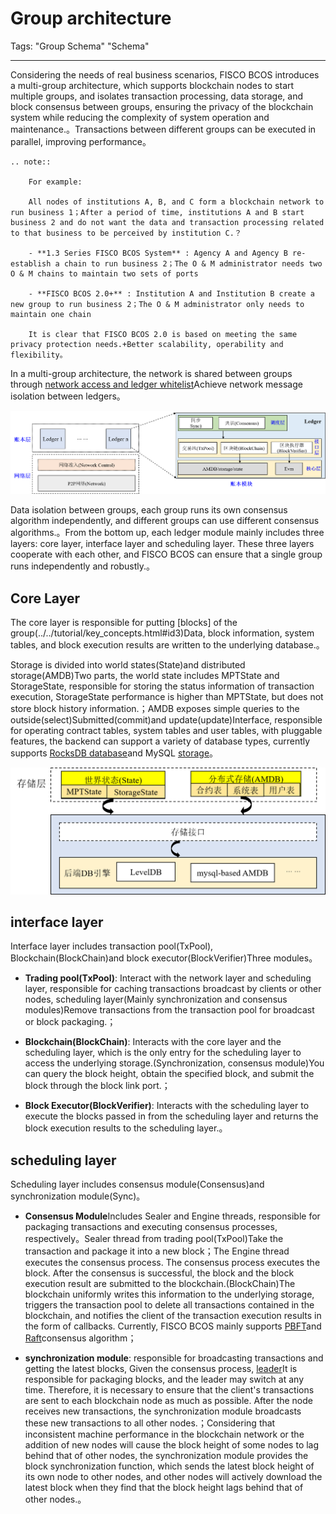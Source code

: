 # Group architecture

Tags: "Group Schema" "Schema"

----

Considering the needs of real business scenarios, FISCO BCOS introduces a multi-group architecture, which supports blockchain nodes to start multiple groups, and isolates transaction processing, data storage, and block consensus between groups, ensuring the privacy of the blockchain system while reducing the complexity of system operation and maintenance.。Transactions between different groups can be executed in parallel, improving performance。


```eval_rst
.. note::

    For example:

    All nodes of institutions A, B, and C form a blockchain network to run business 1；After a period of time, institutions A and B start business 2 and do not want the data and transaction processing related to that business to be perceived by institution C.？

    - **1.3 Series FISCO BCOS System** : Agency A and Agency B re-establish a chain to run business 2；The O & M administrator needs two O & M chains to maintain two sets of ports

    - **FISCO BCOS 2.0+** : Institution A and Institution B create a new group to run business 2；The O & M administrator only needs to maintain one chain

    It is clear that FISCO BCOS 2.0 is based on meeting the same privacy protection needs.+Better scalability, operability and flexibility。
```

In a multi-group architecture, the network is shared between groups through [network access and ledger whitelist](../security_control/node_management.md)Achieve network message isolation between ledgers。

![](../../../images/parallel/ledger.png)


Data isolation between groups, each group runs its own consensus algorithm independently, and different groups can use different consensus algorithms.。From the bottom up, each ledger module mainly includes three layers: core layer, interface layer and scheduling layer. These three layers cooperate with each other, and FISCO BCOS can ensure that a single group runs independently and robustly.。

## Core Layer

The core layer is responsible for putting [blocks] of the group(../../tutorial/key_concepts.html#id3)Data, block information, system tables, and block execution results are written to the underlying database.。

Storage is divided into world states(State)and distributed storage(AMDB)Two parts, the world state includes MPTState and StorageState, responsible for storing the status information of transaction execution, StorageState performance is higher than MPTState, but does not store block history information.；AMDB exposes simple queries to the outside(select)Submitted(commit)and update(update)Interface, responsible for operating contract tables, system tables and user tables, with pluggable features, the backend can support a variety of database types, currently supports [RocksDB database](https://github.com/facebook/rocksdb)and MySQL [storage](../storage/storage.md)。

![](../../../images/parallel/storage.png)


## interface layer

Interface layer includes transaction pool(TxPool), Blockchain(BlockChain)and block executor(BlockVerifier)Three modules。

- **Trading pool(TxPool)**: Interact with the network layer and scheduling layer, responsible for caching transactions broadcast by clients or other nodes, scheduling layer(Mainly synchronization and consensus modules)Remove transactions from the transaction pool for broadcast or block packaging.；

- **Blockchain(BlockChain)**: Interacts with the core layer and the scheduling layer, which is the only entry for the scheduling layer to access the underlying storage.(Synchronization, consensus module)You can query the block height, obtain the specified block, and submit the block through the block link port.；

- **Block Executor(BlockVerifier)**: Interacts with the scheduling layer to execute the blocks passed in from the scheduling layer and returns the block execution results to the scheduling layer.。


## scheduling layer

Scheduling layer includes consensus module(Consensus)and synchronization module(Sync)。

- **Consensus Module**Includes Sealer and Engine threads, responsible for packaging transactions and executing consensus processes, respectively。Sealer thread from trading pool(TxPool)Take the transaction and package it into a new block；The Engine thread executes the consensus process. The consensus process executes the block. After the consensus is successful, the block and the block execution result are submitted to the blockchain.(BlockChain)The blockchain uniformly writes this information to the underlying storage, triggers the transaction pool to delete all transactions contained in the blockchain, and notifies the client of the transaction execution results in the form of callbacks. Currently, FISCO BCOS mainly supports [PBFT](../consensus/pbft.md)and [Raft](../storage/storage.md)consensus algorithm；

- **synchronization module**: responsible for broadcasting transactions and getting the latest blocks,
Given the consensus process, [leader](../consensus/pbft.html#id1)It is responsible for packaging blocks, and the leader may switch at any time. Therefore, it is necessary to ensure that the client's transactions are sent to each blockchain node as much as possible. After the node receives new transactions, the synchronization module broadcasts these new transactions to all other nodes.；Considering that inconsistent machine performance in the blockchain network or the addition of new nodes will cause the block height of some nodes to lag behind that of other nodes, the synchronization module provides the block synchronization function, which sends the latest block height of its own node to other nodes, and other nodes will actively download the latest block when they find that the block height lags behind that of other nodes.。